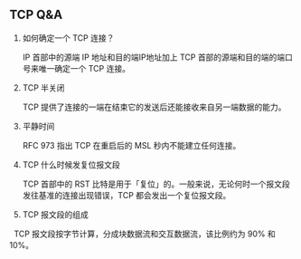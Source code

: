## TCP Q&A

1. 如何确定一个 TCP 连接？

   IP 首部中的源端 IP 地址和目的端IP地址加上 TCP 首部的源端和目的端的端口号来唯一确定一个 TCP 连接。

2. TCP 半关闭

   TCP 提供了连接的一端在结束它的发送后还能接收来自另一端数据的能力。

3. 平静时间

   RFC 973 指出 TCP 在重启后的 MSL 秒内不能建立任何连接。

4. TCP 什么时候发复位报文段

   TCP 首部中的 RST 比特是用于「复位」的。一般来说，无论何时一个报文段发往基准的连接出现错误，TCP 都会发出一个复位报文段。
   
5. TCP 报文段的组成

   TCP 报文段按字节计算，分成块数据流和交互数据流，该比例约为 90% 和 10%。


